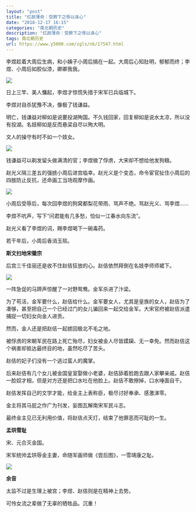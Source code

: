 ```yaml
---
layout: "post"
title: "红颜薄命：受胯下之辱以诛心"
date: "2018-12-17 16:15"
categories: "南北朝历史"
description: "红颜薄命：受胯下之辱以诛心"
tags: 南北朝历史
url: https://www.y5000.com/zgls/nb/17547.html
---
```






李煜趁着大周后生病，和小姨子小周后搞在一起。大周后心知肚明，郁郁而终；李煜、小周后如胶似漆，卿卿我我。

![](https://img.y5000.com/uploads/allimg/170321/1050352044-0.jpg)

日上三竿、美人慵起，李煜才惊慌失措于宋军已兵临城下。

李煜对自杀犹豫不决，像极了钱谦益。

明亡，钱谦益对柳如是说要投湖殉国。不久钱回家，回复柳如是说水太凉，所以没有投湖。名妓柳如是反而悬梁自尽以殉大明。

文人的操守有时不如一个妓女。

![](https://img.y5000.com/uploads/allimg/170321/1050351551-1.jpg)

钱谦益可以剃发留头做满清的官；李煜做了俘虏，大宋却不想给他发狗粮。

赵光义隔三差五的强掳小周后进宫临幸。赵光义是个变态，命令宦官扯住小周后的四肢防止反抗，还命画工当场观摩作画。

![](https://img.y5000.com/uploads/allimg/170321/1050354U2-2.jpg)

小周后受辱后，每次回李煜的狗窝都梨花带雨、骂声不绝。骂赵光义、骂李煜……

李煜不吭声，写下“问君能有几多愁，恰似一江春水向东流”。

赵光义看了李煜的词，赐李煜喝下一碗毒药。

若干年后，小周后香消玉殒。

**斯文扫地宋徽宗**

后宫三千佳丽还是收不住赵佶狂放的心。赵佶依然拜倒在名妓李师师裙下。

![](https://img.y5000.com/uploads/allimg/170321/1050356164-3.jpg)

一阵急促的马蹄声惊醒了一对野鸳鸯。金军杀进了汴梁。

为了苟活，金军要什么，赵佶给什么。金军要女人，尤其是皇族的女人，赵佶为了凑够，甚至把自己一个已经过门的女儿骗回来一起交给金军。大宋官府被赵佶派遣捕捉一切妇女向金人进贡。

然而，金人还是把赵佶一起掳回极北不毛之地。

被俘虏的宋朝军民在路上死亡殆尽，妇女被金人尽皆蹂躏、无一幸免。然而赵佶这个祸害却抵达最终目的地，虽然吃尽了苦头。

赵佶的妃子们没有一个逃过蛮人的魔掌。

后来赵佶有几个女儿被金国皇室娶做小老婆，赵佶舔着脸跑去跟人家攀亲戚。赵佶一脸奴才相，但是对方还是把口水吐在他脸上。赵佶不敢擦掉，口水唾面自干。

赵佶发挥自己的文学才能，给金主上表称臣，极尽讨好奉承、感激涕零。

金主将其马屁之作广为刊发，妄图瓦解南宋军民斗志。

最终金主见已无利用价值，将赵佶点天灯，结束了他罪恶而可耻的一生。

**孟珙雪耻**

宋、元合灭金国。

宋军统帅孟珙辱金主妻，命随军画师做《尝后图》，一雪靖康之耻。

![](https://img.y5000.com/uploads/allimg/170321/105035FR-4.jpg)

**余音**

太监不过是生理上被宫；李煜、赵佶则是在精神上去势。

可怜女流之辈做了无辜的牺牲品。沉重！
